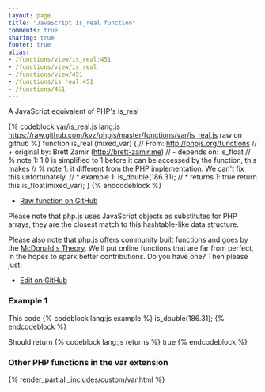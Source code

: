 ```yaml
---
layout: page
title: "JavaScript is_real function"
comments: true
sharing: true
footer: true
alias:
- /functions/view/is_real:451
- /functions/view/is_real
- /functions/view/451
- /functions/is_real:451
- /functions/451
---
```

<!-- Generated by Rakefile:build -->
A JavaScript equivalent of PHP's is_real

{% codeblock var/is_real.js lang:js https://raw.github.com/kvz/phpjs/master/functions/var/is_real.js raw on github %}
function is_real (mixed_var) {
  // From: http://phpjs.org/functions
  // +   original by: Brett Zamir (http://brett-zamir.me)
  //  -   depends on: is_float
  // %        note 1: 1.0 is simplified to 1 before it can be accessed by the function, this makes
  // %        note 1: it different from the PHP implementation. We can't fix this unfortunately.
  // *     example 1: is_double(186.31);
  // *     returns 1: true
  return this.is_float(mixed_var);
}
{% endcodeblock %}

 - [Raw function on GitHub](https://github.com/kvz/phpjs/blob/master/functions/var/is_real.js)

Please note that php.js uses JavaScript objects as substitutes for PHP arrays, they are 
the closest match to this hashtable-like data structure. 

Please also note that php.js offers community built functions and goes by the 
[McDonald's Theory](https://medium.com/what-i-learned-building/9216e1c9da7d). We'll put online 
functions that are far from perfect, in the hopes to spark better contributions. 
Do you have one? Then please just: 

 - [Edit on GitHub](https://github.com/kvz/phpjs/edit/master/functions/var/is_real.js)

### Example 1
This code
{% codeblock lang:js example %}
is_double(186.31);
{% endcodeblock %}

Should return
{% codeblock lang:js returns %}
true
{% endcodeblock %}


### Other PHP functions in the var extension
{% render_partial _includes/custom/var.html %}
